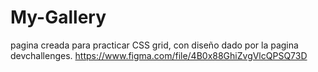 # My-Gallery
pagina creada para practicar CSS grid, con diseño dado por la pagina devchallenges.
https://www.figma.com/file/4B0x88GhiZvgVlcQPSQ73D
